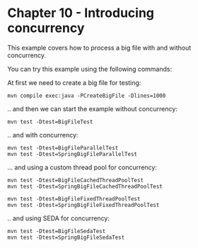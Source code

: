 Chapter 10 - Introducing concurrency 
========================================

This example covers how to process a big file with and without concurrency.

You can try this example using the following commands:

At first we need to create a big file for testing:

    mvn compile exec:java -PCreateBigFile -Dlines=1000

.. and then we can start the example without concurrency:

    mvn test -Dtest=BigFileTest

.. and with concurrency:

    mvn test -Dtest=BigFileParallelTest
    mvn test -Dtest=SpringBigFileParallelTest

... and using a custom thread pool for concurrency:

    mvn test -Dtest=BigFileCachedThreadPoolTest
    mvn test -Dtest=SpringBigFileCachedThreadPoolTest

    mvn test -Dtest=BigFileFixedThreadPoolTest
    mvn test -Dtest=SpringBigFileFixedThreadPoolTest

.. and using SEDA for concurrency:

    mvn test -Dtest=BigFileSedaTest
    mvn test -Dtest=SpringBigFileSedaTest
